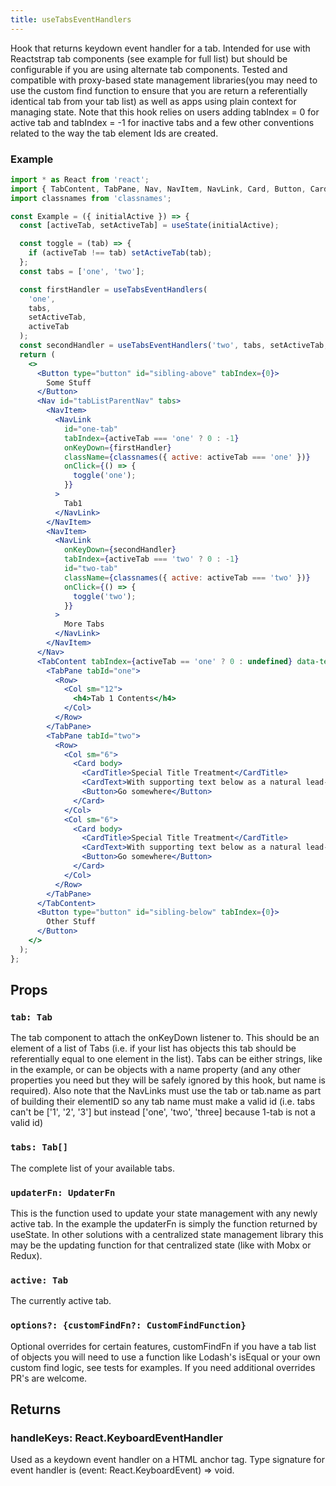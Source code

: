 ```yaml
---
title: useTabsEventHandlers
---
```


Hook that returns keydown event handler for a tab. Intended for use with Reactstrap tab components (see example for full list) but should be configurable if you are using alternate tab components. Tested and compatible with proxy-based state management libraries(you may need to use the custom find function to ensure that you are return a referentially identical tab from your tab list) as well as apps using plain context for managing state. Note that this hook relies on users adding tabIndex = 0 for active tab and tabIndex = -1 for inactive tabs and a few other conventions related to the way the tab element Ids are created. 

### Example

```jsx
import * as React from 'react';
import { TabContent, TabPane, Nav, NavItem, NavLink, Card, Button, CardTitle, CardText, Row, Col } from 'reactstrap';
import classnames from 'classnames';

const Example = ({ initialActive }) => {
  const [activeTab, setActiveTab] = useState(initialActive);

  const toggle = (tab) => {
    if (activeTab !== tab) setActiveTab(tab);
  };
  const tabs = ['one', 'two'];

  const firstHandler = useTabsEventHandlers(
    'one',
    tabs,
    setActiveTab,
    activeTab
  );
  const secondHandler = useTabsEventHandlers('two', tabs, setActiveTab, activeTab);
  return (
    <>
      <Button type="button" id="sibling-above" tabIndex={0}>
        Some Stuff
      </Button>
      <Nav id="tabListParentNav" tabs>
        <NavItem>
          <NavLink
            id="one-tab"
            tabIndex={activeTab === 'one' ? 0 : -1}
            onKeyDown={firstHandler}
            className={classnames({ active: activeTab === 'one' })}
            onClick={() => {
              toggle('one');
            }}
          >
            Tab1
          </NavLink>
        </NavItem>
        <NavItem>
          <NavLink
            onKeyDown={secondHandler}
            tabIndex={activeTab === 'two' ? 0 : -1}
            id="two-tab"
            className={classnames({ active: activeTab === 'two' })}
            onClick={() => {
              toggle('two');
            }}
          >
            More Tabs
          </NavLink>
        </NavItem>
      </Nav>
      <TabContent tabIndex={activeTab == 'one' ? 0 : undefined} data-testid="tabPanel" id="tabPanel" activeTab={activeTab}>
        <TabPane tabId="one">
          <Row>
            <Col sm="12">
              <h4>Tab 1 Contents</h4>
            </Col>
          </Row>
        </TabPane>
        <TabPane tabId="two">
          <Row>
            <Col sm="6">
              <Card body>
                <CardTitle>Special Title Treatment</CardTitle>
                <CardText>With supporting text below as a natural lead-in to additional content.</CardText>
                <Button>Go somewhere</Button>
              </Card>
            </Col>
            <Col sm="6">
              <Card body>
                <CardTitle>Special Title Treatment</CardTitle>
                <CardText>With supporting text below as a natural lead-in to additional content.</CardText>
                <Button>Go somewhere</Button>
              </Card>
            </Col>
          </Row>
        </TabPane>
      </TabContent>
      <Button type="button" id="sibling-below" tabIndex={0}>
        Other Stuff
      </Button>
    </>
  );
};

```

## Props

### `tab: Tab`

The tab component to attach the onKeyDown listener to. This should be an element of a list of Tabs (i.e. if your list has objects this tab should be referentially equal to one element in the list). Tabs can be either strings, like in the example, or can be objects with a name property (and any other properties you need but they will be safely ignored by this hook, but name is required). Also note that the NavLinks must use the tab or tab.name as part of building their elementID so any tab name must make a valid id (i.e. tabs can't be ['1', '2', '3'] but instead ['one', 'two', 'three] because 1-tab is not a valid id)

### `tabs: Tab[]`

The complete list of your available tabs.


### `updaterFn: UpdaterFn`

This is the function used to update your state management with any newly active tab. In the example the updaterFn is simply the function returned by useState. In other solutions with a centralized state management library this may be the updating function for that centralized state (like with Mobx or Redux).

### `active: Tab`

The currently active tab.

### `options?: {customFindFn?: CustomFindFunction}`

Optional overrides for certain features, customFindFn if you have a tab list of objects you will need to use a function like Lodash's isEqual or your own custom find logic, see tests for examples. If you need additional overrides PR's are welcome.

## Returns

### handleKeys: React.KeyboardEventHandler<HTMLAnchorElement>

Used as a keydown event handler on a HTML anchor tag. Type signature for event handler is (event: React.KeyboardEvent<HTMLAnchorElement>) => void. 